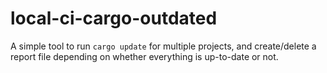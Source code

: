 # local-ci-cargo-outdated
A simple tool to run `cargo update` for multiple projects, and create/delete a report file depending on whether everything is up-to-date or not. 
